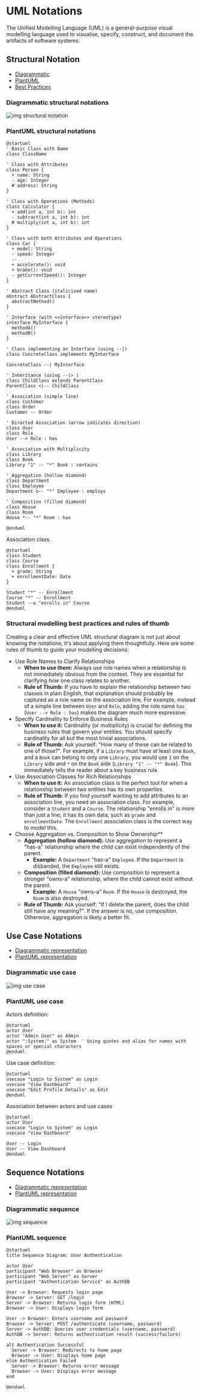 # UML Notations

The Unified Modelling Language (UML) is a general-purpose visual modelling language used to visualise, specify, construct, and document the artifacts of software systems.

## Structural Notation

* [Diagrammatic](#diagrammatic-structural-notations)
* [PlantUML](#plantuml-structural-notations)
* [Best Practices](#structural-modelling-best-practices-and-rules-of-thumb)

### Diagrammatic structural notations

![img structural notation](../assets/img/uml-structural.png)

### PlantUML structural notations

```uml
@startuml
' Basic Class with Name
class ClassName

' Class with Attributes
class Person {
  + name: String
  - age: Integer
  # address: String
}

' Class with Operations (Methods)
class Calculator {
  + add(int a, int b): int
  - subtract(int a, int b): int
  # multiply(int a, int b): int
}

' Class with both Attributes and Operations
class Car {
  + model: String
  - speed: Integer
  --
  + accelerate(): void
  + brake(): void
  - getCurrentSpeed(): Integer
}

' Abstract Class (italicised name)
abstract AbstractClass {
  abstractMethod()
}

' Interface (with <<interface>> stereotype)
interface MyInterface {
  methodA()
  methodB()
}

' Class implementing an Interface (using --|)
class ConcreteClass implements MyInterface

ConcreteClass --| MyInterface

' Inheritance (using --|> )
class ChildClass extends ParentClass
ParentClass <|-- ChildClass

' Association (simple line)
class Customer
class Order
Customer -- Order

' Directed Association (arrow indicates direction)
class User
class Role
User --> Role : has

' Association with Multiplicity
class Library
class Book
Library "1" -- "*" Book : contains

' Aggregation (hollow diamond)
class Department
class Employee
Department o-- "*" Employee : employs

' Composition (filled diamond)
class House
class Room
House *-- "*" Room : has

@enduml
```

Association class.

```uml
@startuml
class Student
class Course
class Enrollment {
  + grade: String
  + enrollmentDate: Date
}

Student "*" -- Enrollment
Course "*" -- Enrollment
Student --o "enrolls in" Course
@enduml
```

### Structural modelling best practices and rules of thumb

Creating a clear and effective UML structural diagram is not just about knowing the notations; it's about applying them thoughtfully. Here are some rules of thumb to guide your modelling decisions:

* Use Role Names to Clarify Relationships
  * **When to use them:** Always use role names when a relationship is not immediately obvious from the context. They are essential for clarifying *how* one class relates to another.
  * **Rule of Thumb:** If you have to explain the relationship between two classes in plain English, that explanation should probably be captured as a role name on the association line. For example, instead of a simple line between `User` and `Role`, adding the role name `has` (`User --> Role : has`) makes the diagram much more expressive.
* Specify Cardinality to Enforce Business Rules
  * **When to use it:** Cardinality (or multiplicity) is crucial for defining the business rules that govern your entities. You should specify cardinality for all but the most trivial associations.
  * **Rule of Thumb:** Ask yourself: "How many of these can be related to one of those?". For example, if a `Library` must have at least one `Book`, and a `Book` can belong to only one `Library`, you would use `1` on the `Library` side and `*` on the `Book` side (`Library "1" -- "*" Book`). This immediately tells the reader about a key business rule.
* Use Association Classes for Rich Relationships
  * **When to use it:** An association class is the perfect tool for when a relationship between two entities has its own properties.
  * **Rule of Thumb:** If you find yourself wanting to add attributes to an association line, you need an association class. For example, consider a `Student` and a `Course`. The relationship "enrolls in" is more than just a line; it has its own data, such as `grade` and `enrollmentDate`. The `Enrollment` association class is the correct way to model this.
* Choose Aggregation vs. Composition to Show Ownership**
  * **Aggregation (hollow diamond):** Use aggregation to represent a "has-a" relationship where the child can exist independently of the parent.
    * **Example:** A `Department` "has-a" `Employee`. If the `Department` is disbanded, the `Employee` still exists.
  * **Composition (filled diamond):** Use composition to represent a stronger "owns-a" relationship, where the child cannot exist without the parent.
    * **Example:** A `House` "owns-a" `Room`. If the `House` is destroyed, the `Room` is also destroyed.
  * **Rule of Thumb:** Ask yourself: "If I delete the parent, does the child still have any meaning?". If the answer is no, use composition. Otherwise, aggregation is likely a better fit.

## Use Case Notations

* [Diagrammatic representation](#diagrammatic-use-case)
* [PlantUML representation](#plantuml-use-case)

### Diagrammatic use case

![img use case](../assets/img/uml-usecase.png)

### PlantUML use case

Actors definition:

```uml
@startuml
actor User
actor "Admin User" as Admin
actor ":System:" as System  ' Using quotes and alias for names with spaces or special characters
@enduml
```

Use case definition:

```uml
@startuml
usecase "Login to System" as Login
usecase "View Dashboard"
usecase "Edit Profile Details" as Edit
@enduml
```

Association between actors and use cases

```uml
@startuml
actor User
usecase "Login to System" as Login
usecase "View Dashboard"

User -- Login
User -- View Dashboard
@enduml
```

## Sequence Notations

* [Diagrammatic representation](#diagrammatic-sequence)
* [PlantUML representation](#plantuml-sequence)

### Diagrammatic sequence

![img sequence](../assets/img/uml-sequence.png)

### PlantUML sequence

```uml
@startuml
title Sequence Diagram: User Authentication

actor User
participant "Web Browser" as Browser
participant "Web Server" as Server
participant "Authentication Service" as AuthDB

User -> Browser: Requests login page
Browser -> Server: GET /login
Server -> Browser: Returns login form (HTML)
Browser -> User: Displays login form

User -> Browser: Enters username and password
Browser -> Server: POST /authenticate (username, password)
Server -> AuthDB: Queries user credentials (username, password)
AuthDB -> Server: Returns authentication result (success/failure)

alt Authentication Successful
  Server -> Browser: Redirects to home page
  Browser -> User: Displays home page
else Authentication Failed
  Server -> Browser: Returns error message
  Browser -> User: Displays error message
end

@enduml
```
